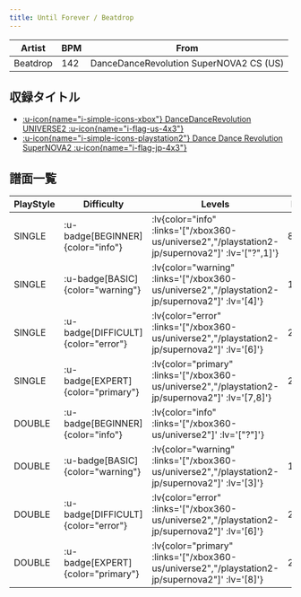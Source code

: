 ```yaml
---
title: Until Forever / Beatdrop
---
```


|Artist|BPM|From|
|------|---|----|
|Beatdrop|142|DanceDanceRevolution SuperNOVA2 CS (US)|

## 収録タイトル

- [ :u-icon{name="i-simple-icons-xbox"} DanceDanceRevolution UNIVERSE2 :u-icon{name="i-flag-us-4x3"} ](/xbox360-us/universe2)
- [ :u-icon{name="i-simple-icons-playstation2"} Dance Dance Revolution SuperNOVA2 :u-icon{name="i-flag-jp-4x3"} ](/playstation2-jp/supernova2)

## 譜面一覧

|PlayStyle|Difficulty|Levels|Notes|Movie|
|---------|----------|------|-----|-----|
|SINGLE| :u-badge[BEGINNER]{color="info"} | :lv{color="info" :links='["/xbox360-us/universe2","/playstation2-jp/supernova2"]' :lv='["?",1]'} |84/0||
|SINGLE| :u-badge[BASIC]{color="warning"} | :lv{color="warning" :links='["/xbox360-us/universe2","/playstation2-jp/supernova2"]' :lv='[4]'} |145/0||
|SINGLE| :u-badge[DIFFICULT]{color="error"} | :lv{color="error" :links='["/xbox360-us/universe2","/playstation2-jp/supernova2"]' :lv='[6]'} |242/0||
|SINGLE| :u-badge[EXPERT]{color="primary"} | :lv{color="primary" :links='["/xbox360-us/universe2","/playstation2-jp/supernova2"]' :lv='[7,8]'} |273/0||
|DOUBLE| :u-badge[BEGINNER]{color="info"} | :lv{color="info" :links='["/xbox360-us/universe2"]' :lv='["?"]'} |||
|DOUBLE| :u-badge[BASIC]{color="warning"} | :lv{color="warning" :links='["/xbox360-us/universe2","/playstation2-jp/supernova2"]' :lv='[3]'} |115/12||
|DOUBLE| :u-badge[DIFFICULT]{color="error"} | :lv{color="error" :links='["/xbox360-us/universe2","/playstation2-jp/supernova2"]' :lv='[6]'} |211/6||
|DOUBLE| :u-badge[EXPERT]{color="primary"} | :lv{color="primary" :links='["/xbox360-us/universe2","/playstation2-jp/supernova2"]' :lv='[8]'} |281/8||
